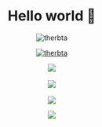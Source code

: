 
<h1 align="center"> Hello world 👋 </h1>

<p align="center">
  <img src="https://komarev.com/ghpvc/?username=therbta&label=Profile%20views&color=0e75b6&style=flat&show_icons=true&theme=radical" alt="therbta" />
</p>

<p align="center">
  <a href="https://twitter.com/therbta" target="blank"><img src="https://img.shields.io/twitter/follow/therbta?logo=twitter&style=for-the-badge" alt="therbta" /></a>
</p>



<p align="center">
<img class="img" src="https://github-readme-stats.vercel.app/api/top-langs/?username=therbta&theme=radical&layout=compact" />
<br><br>
<img class="img" src="https://github-readme-stats.vercel.app/api?username=therbta&show_icons=true&theme=radical" />
<br><br>
<img class="img" src="https://github-readme-streak-stats.herokuapp.com?user=therbta&theme=radical&hide_border=false&date_format=M%20j%5B%2C%20Y%5D" />  
</p>

<p align="center"> <img src="https://activity-graph.herokuapp.com/graph?username=therbta&theme=xcode" /></div>

